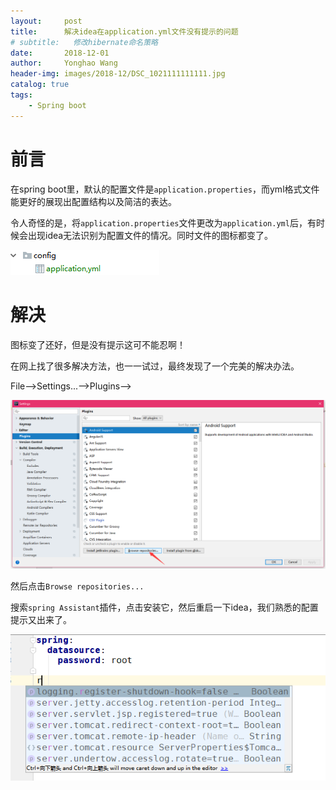 ```yaml
---
layout:     post
title:      解决idea在application.yml文件没有提示的问题
# subtitle:   修改hibernate命名策略
date:       2018-12-01
author:     Yonghao Wang
header-img: images/2018-12/DSC_1021111111111.jpg
catalog: true
tags:
    - Spring boot
---
```


# 前言
在spring boot里，默认的配置文件是`application.properties`，而yml格式文件能更好的展现出配置结构以及简洁的表达。

令人奇怪的是，将`application.properties`文件更改为`application.yml`后，有时候会出现idea无法识别为配置文件的情况。同时文件的图标都变了。

![](/images/2018-12/2019.png)

# 解决
图标变了还好，但是没有提示这可不能忍啊！

在网上找了很多解决方法，也一一试过，最终发现了一个完美的解决办法。

File-->Settings...-->Plugins-->

![](/images/2018-12/1152315.png)

然后点击`Browse repositories...`

搜索`spring Assistant`插件，点击安装它，然后重启一下idea，我们熟悉的配置提示又出来了。

![](/images/2018-12/01152628.png)